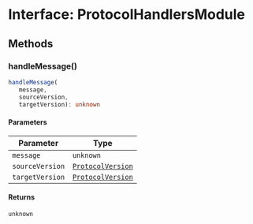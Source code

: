 # Interface: ProtocolHandlersModule

## Methods

### handleMessage()

```ts
handleMessage(
   message, 
   sourceVersion, 
   targetVersion): unknown
```

#### Parameters

| Parameter | Type |
| ------ | ------ |
| `message` | `unknown` |
| `sourceVersion` | [`ProtocolVersion`](../enumerations/protocol-version/index.md) |
| `targetVersion` | [`ProtocolVersion`](../enumerations/protocol-version/index.md) |

#### Returns

`unknown`

